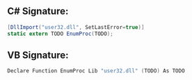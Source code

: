 
## C# Signature:
```cs
[DllImport("user32.dll", SetLastError=true)]
static extern TODO EnumProc(TODO);
```

## VB Signature:
```cs
Declare Function EnumProc Lib "user32.dll" (TODO) As TODO
```
